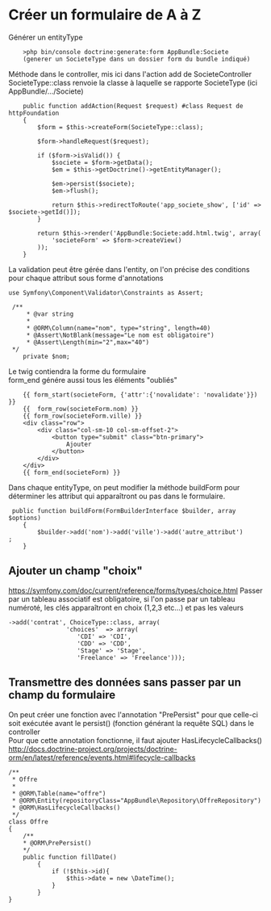 Créer un formulaire de A à Z
===

Générer un entityType

        >php bin/console doctrine:generate:form AppBundle:Societe
        (generer un SocieteType dans un dossier form du bundle indiqué)

Méthode dans le controller, mis ici dans l'action add de SocieteController
SocieteType::class renvoie la classe à laquelle se rapporte SocieteType (ici AppBundle/.../Societe)

        public function addAction(Request $request) #class Request de httpFoundation
        {
            $form = $this->createForm(SocieteType::class);
    
            $form->handleRequest($request);
    
            if ($form->isValid()) {
                $societe = $form->getData();
                $em = $this->getDoctrine()->getEntityManager();
    
                $em->persist($societe);
                $em->flush();
    
                return $this->redirectToRoute('app_societe_show', ['id' => $societe->getId()]);
            }
    
            return $this->render('AppBundle:Societe:add.html.twig', array(
                'societeForm' => $form->createView()
            ));
        }
        
La validation peut être gérée dans l'entity, on l'on précise des conditions pour chaque attribut sous forme d'annotations

    use Symfony\Component\Validator\Constraints as Assert;
    
     /**
         * @var string
         *
         * @ORM\Column(name="nom", type="string", length=40)
         * @Assert\NotBlank(message="Le nom est obligatoire")
         * @Assert\Length(min="2",max="40")
     */
        private $nom;

Le twig contiendra la forme du formulaire <br>
form_end génére aussi tous les éléments "oubliés"

        {{ form_start(societeForm, {'attr':{'novalidate': 'novalidate'}}) }}
        {{  form_row(societeForm.nom) }}
        {{ form_row(societeForm.ville) }}
        <div class="row">
            <div class="col-sm-10 col-sm-offset-2">
                <button type="submit" class="btn-primary">
                    Ajouter
                </button>
            </div>
        </div>
        {{ form_end(societeForm) }}
        
Dans chaque entityType, on peut modifier la méthode buildForm pour déterminer les attribut qui apparaîtront ou pas dans le formulaire.

     public function buildForm(FormBuilderInterface $builder, array $options)
        {
            $builder->add('nom')->add('ville')->add('autre_attribut')        ;
        }
        
        
        
Ajouter un champ "choix"
---
https://symfony.com/doc/current/reference/forms/types/choice.html
Passer par un tableau associatif est obligatoire, si l'on passe par un tableau numéroté, les clés apparaîtront en choix (1,2,3 etc...) et pas les valeurs

    ->add('contrat', ChoiceType::class, array(
                    'choices'  => array(
                       'CDI' => 'CDI',
                       'CDD' => 'CDD',
                       'Stage' => 'Stage',
                       'Freelance' => 'Freelance')));
                        
Transmettre des données sans passer par un champ du formulaire
---
On peut créer une fonction avec l'annotation "PrePersist" pour que celle-ci soit exécutée avant le persist() (fonction générant la requête SQL) dans le controller<br>
Pour que cette annotation fonctionne, il faut ajouter HasLifecycleCallbacks()
http://docs.doctrine-project.org/projects/doctrine-orm/en/latest/reference/events.html#lifecycle-callbacks

    /**
     * Offre
     *
     * @ORM\Table(name="offre")
     * @ORM\Entity(repositoryClass="AppBundle\Repository\OffreRepository")
     * @ORM\HasLifecycleCallbacks()
     */
    class Offre
    {
        /**
        * @ORM\PrePersist()
        */
        public function fillDate()
            {
                if (!$this->id){
                    $this->date = new \DateTime();
                }
            }
    }